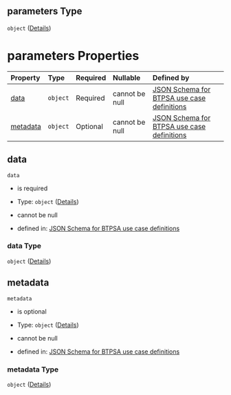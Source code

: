 ## parameters Type

`object` ([Details](btpsa-usecase-properties-services-items-allof-1-then-allof-41-then-allof-4-then-properties-parameters.md))

# parameters Properties

| Property              | Type     | Required | Nullable       | Defined by                                                                                                                                                                                                                                                                                          |
| :-------------------- | :------- | :------- | :------------- | :-------------------------------------------------------------------------------------------------------------------------------------------------------------------------------------------------------------------------------------------------------------------------------------------------- |
| [data](#data)         | `object` | Required | cannot be null | [JSON Schema for BTPSA use case definitions](btpsa-usecase-properties-services-items-allof-1-then-allof-41-then-allof-4-then-properties-parameters-properties-data.md "undefined#/properties/services/items/allOf/1/then/allOf/41/then/allOf/4/then/properties/parameters/properties/data")         |
| [metadata](#metadata) | `object` | Optional | cannot be null | [JSON Schema for BTPSA use case definitions](btpsa-usecase-properties-services-items-allof-1-then-allof-41-then-allof-4-then-properties-parameters-properties-metadata.md "undefined#/properties/services/items/allOf/1/then/allOf/41/then/allOf/4/then/properties/parameters/properties/metadata") |

## data



`data`

*   is required

*   Type: `object` ([Details](btpsa-usecase-properties-services-items-allof-1-then-allof-41-then-allof-4-then-properties-parameters-properties-data.md))

*   cannot be null

*   defined in: [JSON Schema for BTPSA use case definitions](btpsa-usecase-properties-services-items-allof-1-then-allof-41-then-allof-4-then-properties-parameters-properties-data.md "undefined#/properties/services/items/allOf/1/then/allOf/41/then/allOf/4/then/properties/parameters/properties/data")

### data Type

`object` ([Details](btpsa-usecase-properties-services-items-allof-1-then-allof-41-then-allof-4-then-properties-parameters-properties-data.md))

## metadata



`metadata`

*   is optional

*   Type: `object` ([Details](btpsa-usecase-properties-services-items-allof-1-then-allof-41-then-allof-4-then-properties-parameters-properties-metadata.md))

*   cannot be null

*   defined in: [JSON Schema for BTPSA use case definitions](btpsa-usecase-properties-services-items-allof-1-then-allof-41-then-allof-4-then-properties-parameters-properties-metadata.md "undefined#/properties/services/items/allOf/1/then/allOf/41/then/allOf/4/then/properties/parameters/properties/metadata")

### metadata Type

`object` ([Details](btpsa-usecase-properties-services-items-allof-1-then-allof-41-then-allof-4-then-properties-parameters-properties-metadata.md))
